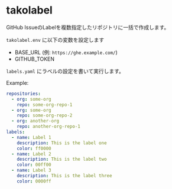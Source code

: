 # takolabel

GitHub IssueのLabelを複数指定したリポジトリに一括で作成します。

`takolabel.env` に以下の変数を設定します

* BASE_URL (例: `https://ghe.example.com/`)
* GITHUB_TOKEN

`labels.yaml` にラベルの設定を書いて実行します。

Example:

```yaml
repositories:
  - org: some-org
    repo: some-org-repo-1
  - org: some-org
    repo: some-org-repo-2
  - org: another-org
    repo: another-org-repo-1
labels:
  - name: Label 1
    description: This is the label one 
    color: ff0000
  - name: Label 2
    description: This is the label two
    color: 00ff00
  - name: Label 3
    description: This is the label three
    color: 0000ff
```
